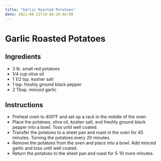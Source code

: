```yaml
---
title: "Garlic Roasted Potatoes"
date: 2021-08-21T19:48:39-04:00
---
```


# Garlic Roasted Potatoes

## Ingredients

- 3 lb. small red potatoes
- 1/4 cup olive oil
- 1 1/2 tsp. kosher salt
- 1 tsp. freshly ground black pepper
- 2 Tbsp. minced garlic

## Instructions

- Preheat oven to 400&deg;F and set up a rack in the middle of the oven 
- Place the potatoes, olive oil, kosher salt, and freshly ground black pepper into a bowl. Toss until well coated.
- Transfer the potatoes to a sheet pan and roast in the oven for 45 minutes. Turning the potatoes every 20 minutes.
- Remove the potatoes from the oven and place into a bowl. Add minced garlic and toss until well coated.
- Return the potatoes to the sheet pan and roast for 5-10 more minutes.
